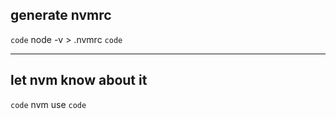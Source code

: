 ## generate nvmrc

`code`
node -v > .nvmrc
`code`

---

## let nvm know about it

`code`
nvm use
`code`
